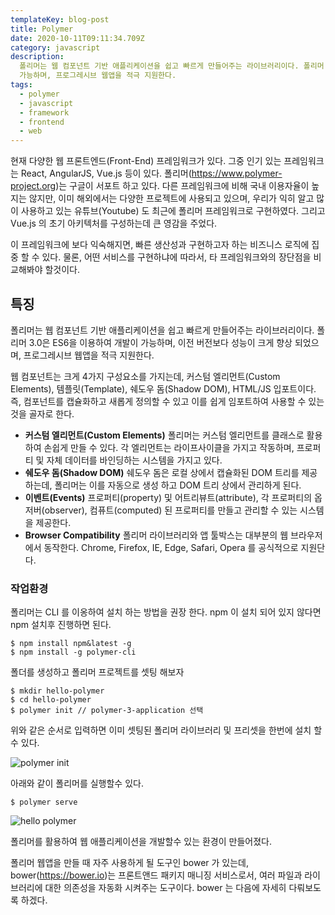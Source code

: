 ```yaml
---
templateKey: blog-post
title: Polymer
date: 2020-10-11T09:11:34.709Z
category: javascript
description:
  폴리머는 웹 컴포넌트 기반 애플리케이션을 쉽고 빠르게 만들어주는 라이브러리이다. 폴리머 3.0은 ES6을 이용하여 개발이
  가능하며, 프로그레시브 웹앱을 적극 지원한다.
tags:
  - polymer
  - javascript
  - framework
  - frontend
  - web
---
```


현재 다양한 웹 프론트엔드(Front-End) 프레임워크가 있다. 그중 인기 있는 프레임워크는 React, AngularJS, Vue.js 등이 있다.
폴리머(https://www.polymer-project.org)는 구글이 서포트 하고 있다. 다른 프레임워크에 비해 국내 이용자율이 높지는 않지만, 이미 해외에서는 다양한 프로젝트에 사용되고 있으며, 우리가 익히 알고 많이 사용하고 있는 유튜브(Youtube) 도 최근에 폴리머 프레임워크로 구현하였다. 그리고 Vue.js 의 초기 아키텍처를 구성하는데 큰 영감을 주었다.

이 프레임워크에 보다 익숙해지면, 빠른 생산성과 구현하고자 하는 비즈니스 로직에 집중 할 수 있다. 물론, 어떤 서비스를 구현하냐에 따라서, 타 프레임워크와의 장단점을 비교해봐야 할것이다.

## 특징

폴리머는 웹 컴포넌트 기반 애플리케이션을 쉽고 빠르게 만들어주는 라이브러리이다. 폴리머 3.0은 ES6을 이용하여 개발이 가능하며, 이전 버전보다 성능이 크게 향상 되었으며, 프로그레시브 웹앱을 적극 지원한다.

웹 컴포넌트는 크게 4가지 구성요소를 가지는데, 커스텀 엘리먼트(Custom Elements), 템플릿(Template), 쉐도우 돔(Shadow DOM), HTML/JS 입포트이다. 즉, 컴포넌트를 캡슐화하고 새롭게 정의할 수 있고 이를 쉽게 임포트하여 사용할 수 있는 것을 골자로 한다.

- **커스텀 엘리먼트(Custom Elements)**
  폴리머는 커스텀 엘리먼트를 클래스로 활용하여 손쉽게 만들 수 있다. 각 엘리먼트는 라이프사이클을 가지고 작동하며, 프로퍼티 및 자체 데이터를 바인딩하는 시스템을 가지고 있다.
- **쉐도우 돔(Shadow DOM)**
  쉐도우 돔은 로컬 상에서 캡슐화된 DOM 트리를 제공하는데, 폴리머는 이를 자동으로 생성 하고 DOM 트리 상에서 관리하게 된다.
- **이벤트(Events)**
  프로퍼티(property) 및 어트리뷰트(attribute), 각 프로퍼티의 옵저버(observer), 컴퓨트(computed) 된 프로퍼티를 만들고 관리할 수 있는 시스템을 제공한다.
- **Browser Compatibility**
  폴리머 라이브러리와 앱 툴박스는 대부분의 웹 브라우저에서 동작한다. Chrome, Firefox, IE, Edge, Safari, Opera 를 공식적으로 지원단다.

### 작업환경

폴리머는 CLI 를 이옹하여 설치 하는 방법을 권장 한다. npm 이 설치 되어 있지 않다면 npm 설치후 진행하면 된다.

```
$ npm install npm&latest -g
$ npm install -g polymer-cli
```

폴더를 생성하고 폴리머 프로젝트를 셋팅 해보자

```
$ mkdir hello-polymer
$ cd hello-polymer
$ polymer init // polymer-3-application 선택
```

위와 같은 순서로 입력하면 이미 셋팅된 폴리머 라이브러리 및 프리셋을 한번에 설치 할수 있다.

![polymer init](/assets/package_json_—_chatbot.png "polymer init")

아래와 같이 폴리머를 실행할수 있다.

```
$ polymer serve
```

![hello polymer](/assets/hello-polymer.png "hello polymer")

폴리머를 활용하여 웹 애플리케이션을 개발할수 있는 환경이 만들어졌다.

폴리머 웹앱을 만들 때 자주 사용하게 될 도구인 bower 가 있는데, bower(https://bower.io)는 프론트앤드 패키지 매니징 서비스로서, 여러 파일과 라이브러리에 대한 의존성을 자동화 시켜주는 도구이다. bower 는 다음에 자세히 다뤄보도록 하겠다.
